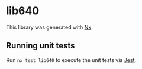 # lib640

This library was generated with [Nx](https://nx.dev).

## Running unit tests

Run `nx test lib640` to execute the unit tests via [Jest](https://jestjs.io).
